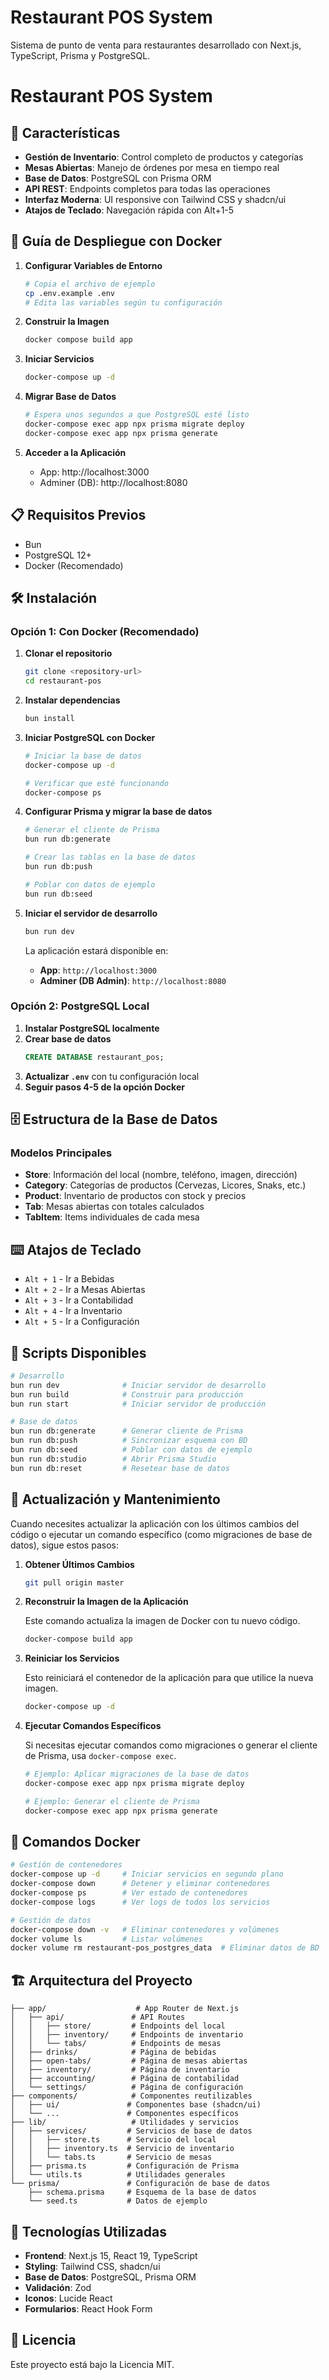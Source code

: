 # Restaurant POS System

Sistema de punto de venta para restaurantes desarrollado con Next.js, TypeScript, Prisma y PostgreSQL.

# Restaurant POS System

## 🚀 Características

- **Gestión de Inventario**: Control completo de productos y categorías
- **Mesas Abiertas**: Manejo de órdenes por mesa en tiempo real
- **Base de Datos**: PostgreSQL con Prisma ORM
- **API REST**: Endpoints completos para todas las operaciones
- **Interfaz Moderna**: UI responsive con Tailwind CSS y shadcn/ui
- **Atajos de Teclado**: Navegación rápida con Alt+1-5

## 🚀 Guía de Despliegue con Docker

1. **Configurar Variables de Entorno**

   ```bash
   # Copia el archivo de ejemplo
   cp .env.example .env
   # Edita las variables según tu configuración
   ```

2. **Construir la Imagen**

   ```bash
   docker compose build app
   ```

3. **Iniciar Servicios**

   ```bash
   docker-compose up -d
   ```

4. **Migrar Base de Datos**

   ```bash
   # Espera unos segundos a que PostgreSQL esté listo
   docker-compose exec app npx prisma migrate deploy
   docker-compose exec app npx prisma generate
   ```

5. **Acceder a la Aplicación**
   - App: http://localhost:3000
   - Adminer (DB): http://localhost:8080

## 📋 Requisitos Previos

- Bun
- PostgreSQL 12+
- Docker (Recomendado)

## 🛠️ Instalación

### Opción 1: Con Docker (Recomendado)

1. **Clonar el repositorio**

   ```bash
   git clone <repository-url>
   cd restaurant-pos
   ```

2. **Instalar dependencias**

   ```bash
   bun install
   ```

3. **Iniciar PostgreSQL con Docker**

   ```bash
   # Iniciar la base de datos
   docker-compose up -d

   # Verificar que esté funcionando
   docker-compose ps
   ```

4. **Configurar Prisma y migrar la base de datos**

   ```bash
   # Generar el cliente de Prisma
   bun run db:generate

   # Crear las tablas en la base de datos
   bun run db:push

   # Poblar con datos de ejemplo
   bun run db:seed
   ```

5. **Iniciar el servidor de desarrollo**

   ```bash
   bun run dev
   ```

   La aplicación estará disponible en:
   - **App**: `http://localhost:3000`
   - **Adminer (DB Admin)**: `http://localhost:8080`

### Opción 2: PostgreSQL Local

1. **Instalar PostgreSQL localmente**
2. **Crear base de datos**
   ```sql
   CREATE DATABASE restaurant_pos;
   ```
3. **Actualizar `.env`** con tu configuración local
4. **Seguir pasos 4-5 de la opción Docker**

## 🗄️ Estructura de la Base de Datos

### Modelos Principales

- **Store**: Información del local (nombre, teléfono, imagen, dirección)
- **Category**: Categorías de productos (Cervezas, Licores, Snaks, etc.)
- **Product**: Inventario de productos con stock y precios
- **Tab**: Mesas abiertas con totales calculados
- **TabItem**: Items individuales de cada mesa

## ⌨️ Atajos de Teclado

- `Alt + 1` - Ir a Bebidas
- `Alt + 2` - Ir a Mesas Abiertas
- `Alt + 3` - Ir a Contabilidad
- `Alt + 4` - Ir a Inventario
- `Alt + 5` - Ir a Configuración

## 🧪 Scripts Disponibles

```bash
# Desarrollo
bun run dev              # Iniciar servidor de desarrollo
bun run build            # Construir para producción
bun run start            # Iniciar servidor de producción

# Base de datos
bun run db:generate      # Generar cliente de Prisma
bun run db:push          # Sincronizar esquema con BD
bun run db:seed          # Poblar con datos de ejemplo
bun run db:studio        # Abrir Prisma Studio
bun run db:reset         # Resetear base de datos
```

## 🔄 Actualización y Mantenimiento

Cuando necesites actualizar la aplicación con los últimos cambios del código o ejecutar un comando específico (como migraciones de base de datos), sigue estos pasos:

1.  **Obtener Últimos Cambios**

    ```bash
    git pull origin master
    ```

2.  **Reconstruir la Imagen de la Aplicación**

    Este comando actualiza la imagen de Docker con tu nuevo código.

    ```bash
    docker-compose build app
    ```

3.  **Reiniciar los Servicios**

    Esto reiniciará el contenedor de la aplicación para que utilice la nueva imagen.

    ```bash
    docker-compose up -d
    ```

4.  **Ejecutar Comandos Específicos**

    Si necesitas ejecutar comandos como migraciones o generar el cliente de Prisma, usa `docker-compose exec`.

    ```bash
    # Ejemplo: Aplicar migraciones de la base de datos
    docker-compose exec app npx prisma migrate deploy

    # Ejemplo: Generar el cliente de Prisma
    docker-compose exec app npx prisma generate
    ```

## 🐳 Comandos Docker

```bash
# Gestión de contenedores
docker-compose up -d     # Iniciar servicios en segundo plano
docker-compose down      # Detener y eliminar contenedores
docker-compose ps        # Ver estado de contenedores
docker-compose logs      # Ver logs de todos los servicios

# Gestión de datos
docker-compose down -v   # Eliminar contenedores y volúmenes
docker volume ls         # Listar volúmenes
docker volume rm restaurant-pos_postgres_data  # Eliminar datos de BD
```

## 🏗️ Arquitectura del Proyecto

```
├── app/                    # App Router de Next.js
│   ├── api/               # API Routes
│   │   ├── store/         # Endpoints del local
│   │   ├── inventory/     # Endpoints de inventario
│   │   └── tabs/          # Endpoints de mesas
│   ├── drinks/            # Página de bebidas
│   ├── open-tabs/         # Página de mesas abiertas
│   ├── inventory/         # Página de inventario
│   ├── accounting/        # Página de contabilidad
│   └── settings/          # Página de configuración
├── components/            # Componentes reutilizables
│   ├── ui/               # Componentes base (shadcn/ui)
│   └── ...               # Componentes específicos
├── lib/                   # Utilidades y servicios
│   ├── services/         # Servicios de base de datos
│   │   ├── store.ts      # Servicio del local
│   │   ├── inventory.ts  # Servicio de inventario
│   │   └── tabs.ts       # Servicio de mesas
│   ├── prisma.ts         # Configuración de Prisma
│   └── utils.ts          # Utilidades generales
└── prisma/               # Configuración de base de datos
    ├── schema.prisma     # Esquema de la base de datos
    └── seed.ts           # Datos de ejemplo
```

## 🔧 Tecnologías Utilizadas

- **Frontend**: Next.js 15, React 19, TypeScript
- **Styling**: Tailwind CSS, shadcn/ui
- **Base de Datos**: PostgreSQL, Prisma ORM
- **Validación**: Zod
- **Iconos**: Lucide React
- **Formularios**: React Hook Form

## 📄 Licencia

Este proyecto está bajo la Licencia MIT.
